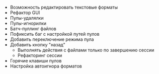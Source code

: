 - Возможность редактировать текстовые форматы
- Рефактор GUI
- Пулы-удалялки
- Пулы-игнорилки
- Батч-пуллинг файлов
- Пофиксить баг с настройкой путей пулов
- Добавить переключение режима пула
- Добавить кнопку "назад"
    - Выполнять действия с файлами только по завершению сессии
    - Рефакторинг сессии
- Горячие клавиши пулов
- Настройка автоигнора форматов